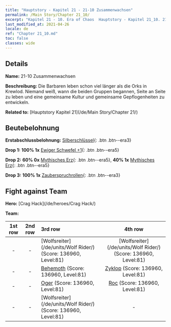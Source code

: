 ```yaml
---
title: "Hauptstory - Kapitel 21 - 21-10 Zusammenwachsen"
permalink: /Main Story/Chapter 21_10/
excerpt: "Kapitel 21 - 10. Era of Chaos  Hauptstory - Kapitel 21_10. 21-10 Zusammenwachsen"
last_modified_at: 2021-04-26
locale: de
ref: "Chapter 21_10.md"
toc: false
classes: wide
---
```


## Details

 **Name:** 21-10 Zusammenwachsen

 **Beschreibung:** Die Barbaren leben schon viel länger als die Orks in Krewlod. Niemand weiß, wann die beiden Gruppen begannen, Seite an Seite zu leben und eine gemeinsame Kultur und gemeinsame Gepflogenheiten zu entwickeln.

 **Related to:** [Hauptstory Kapitel 21](/de/Main Story/Chapter 21/)

## Beutebelohnung

 **Erstabschlussbelohnung:** [Silberschlüssel](/ItemsDE/con_693/){: .btn .btn--era3}

 **Drop 1:** **100% 1x** [Ewiger Schwefel +1](/ItemsDE/mat_71/){: .btn .btn--era5}

 **Drop 2:** **60% 0x** [Mythisches Erz](/ItemsDE/mat_61/){: .btn .btn--era5}, **40% 1x** [Mythisches Erz](/ItemsDE/mat_61/){: .btn .btn--era5}

 **Drop 3:** **100% 1x** [Zauberspruchrollen](/ItemsDE/con_694/){: .btn .btn--era3}


## Fight against Team
 **Hero:** [Crag Hack](/de/heroes/Crag Hack/)

 **Team:**


  | 1st row | 2nd row | 3rd row | 4th row |
  |:----:|:----:|:----|:----:|
  | - | - | [Wolfsreiter](/de/units/Wolf Rider/) (Score: 136960, Level:81)  | [Wolfsreiter](/de/units/Wolf Rider/) (Score: 136960, Level:81)  |
  | - | - | [Behemoth](/de/units/Behemoth/) (Score: 136960, Level:81)  | [Zyklop](/de/units/Cyclops/) (Score: 136960, Level:81)  |
  | - | - | [Oger](/de/units/Ogre/) (Score: 136960, Level:81)  | [Roc](/de/units/Roc/) (Score: 136960, Level:81)  |
  | - | - | [Wolfsreiter](/de/units/Wolf Rider/) (Score: 136960, Level:81)  | - |


